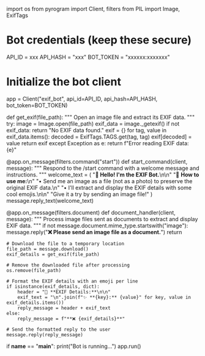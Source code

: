 import os
from pyrogram import Client, filters
from PIL import Image, ExifTags

# Bot credentials (keep these secure)
API_ID = xxx
API_HASH = "xxx"
BOT_TOKEN = "xxxxxx:xxxxxxx"

# Initialize the bot client
app = Client("exif_bot", api_id=API_ID, api_hash=API_HASH, bot_token=BOT_TOKEN)

def get_exif(file_path):
    """
    Open an image file and extract its EXIF data.
    """
    try:
        image = Image.open(file_path)
        exif_data = image._getexif()
        if not exif_data:
            return "No EXIF data found."
        exif = {}
        for tag, value in exif_data.items():
            decoded = ExifTags.TAGS.get(tag, tag)
            exif[decoded] = value
        return exif
    except Exception as e:
        return f"Error reading EXIF data: {e}"

@app.on_message(filters.command("start"))
def start_command(client, message):
    """
    Respond to the /start command with a welcome message and instructions.
    """
    welcome_text = (
        "**👋 Hello! I'm the EXIF Bot.**\n\n"
        "📸 **How to use me:**\n"
        "• Send me an image as a file (not as a photo) to preserve the original EXIF data.\n"
        "• I'll extract and display the EXIF details with some cool emojis.\n\n"
        "Give it a try by sending an image file!"
    )
    message.reply_text(welcome_text)

@app.on_message(filters.document)
def document_handler(client, message):
    """
    Process image files sent as documents to extract and display EXIF data.
    """
    if not message.document.mime_type.startswith("image"):
        message.reply("**❌ Please send an image file as a document.**")
        return

    # Download the file to a temporary location
    file_path = message.download()
    exif_details = get_exif(file_path)
    
    # Remove the downloaded file after processing
    os.remove(file_path)
    
    # Format the EXIF details with an emoji per line
    if isinstance(exif_details, dict):
        header = "📸 **EXIF Details:**\n\n"
        exif_text = "\n".join(f"✨ **{key}:** {value}" for key, value in exif_details.items())
        reply_message = header + exif_text
    else:
        reply_message = f"**❌ {exif_details}**"

    # Send the formatted reply to the user
    message.reply(reply_message)

if __name__ == "__main__":
    print("Bot is running...")
    app.run()
